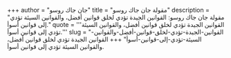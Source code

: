 +++
author = "جان جاك روسو"
title = "مقولة جان جاك روسو"
description = "مقولة جان جاك روسو: القوانين الجيدة تؤدي لخلق قوانين أفضل، والقوانين السيئة تؤدي إلى قوانين أسوأ."
quote = '''القوانين الجيدة تؤدي لخلق قوانين أفضل، والقوانين السيئة تؤدي إلى قوانين أسوأ.'''
slug = "القوانين-الجيدة-تؤدي-لخلق-قوانين-أفضل-والقوانين-السيئة-تؤدي-إلى-قوانين-أسوأ"
+++
القوانين الجيدة تؤدي لخلق قوانين أفضل، والقوانين السيئة تؤدي إلى قوانين أسوأ.
